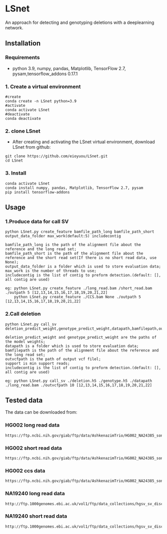 # LSnet
An approach for detecting and genotyping deletions with a deeplearning network.
## Installation
### Requirements
* python 3.9, numpy, pandas, Matplotlib, TensorFlow 2.7, pysam,tensorflow_addons 0.17.1
### 1. Create a virtual environment  
```
#create
conda create -n LSnet python=3.9
#activate
conda activate LSnet
#deactivate
conda deactivate
```   
### 2. clone LSnet
* After creating and activating the LSnet virtual environment, download LSnet from github:
```　 
git clone https://github.com/eioyuou/LSnet.git
cd LSnet
```
### 3. Install 
```　
conda activate LSnet
conda install numpy, pandas, Matplotlib, TensorFlow 2.7, pysam
pip install tensorflow-addons
```
## Usage
### 1.Produce data for call SV
```　 
python LSnet.py create_feature bamfile_path_long bamfile_path_short output_data_folder max_work(default:5) includecontig   
    
bamfile_path_long is the path of the alignment file about the reference and the long read set;  
bamfile_path_short is the path of the alignment file about the reference and the short read set(If there is no short read data, use None);  
output_data_folder is a folder which is used to store evaluation data;  
max_work is the number of threads to use;  
includecontig is the list of contig to preform detection.(default: [], all contig are used)  
   
eg: python LSnet.py create_feature ./long_read.bam /short_read.bam ./outpath 5 [12,13,14,15,16,17,18,19,20,21,22] 
    python LSnet.py create_feature ./CCS.bam None ./outpath 5 [12,13,14,15,16,17,18,19,20,21,22]
``` 
### 2.Call deletion 
```　 
python LSnet.py call_sv deletion_predict_weight,genotype_predict_weight,datapath,bamfilepath,outvcfpath,support,includecontig   
   
deletion_predict_weight and genotype_predict_weight are the paths of the model weights;  
datapath is a folder which is used to store evaluation data;  
bamfilepath is the path of the alignment file about the reference and the long read set;  
outvcfpath is the path of output vcf filel;  
support is min support reads;  
includecontig is the list of contig to preform detection.(default: [], all contig are used)  
   
eg: python LSnet.py call_sv ./deletion.h5 ./genotype.h5 ./datapath ./long_read.bam ./outvcfpath 10 [12,13,14,15,16,17,18,19,20,21,22]  
```  
## Tested data 
The data can be downloaded from:  

### HG002 long read data
```
https://ftp.ncbi.nih.gov/giab/ftp/data/AshkenazimTrio/HG002_NA24385_son/PacBio_MtSinai_NIST/Baylor_NGMLR_bam_GRCh37/HG002_PB_70x_RG_HP10XtrioRTG.bam
```
### HG002 short read data
```
https://ftp.ncbi.nih.gov/giab/ftp/data/AshkenazimTrio/HG002_NA24385_son/PacBio_MtSinai_NIST/Baylor_NGMLR_bam_GRCh37/HG002_PB_70x_RG_HP10XtrioRTG.bam)
```   
### HG002 ccs data
``` 
https://ftp.ncbi.nih.gov/giab/ftp/data/AshkenazimTrio/HG002_NA24385_son/PacBio_CCS_15kb/alignment/HG002.Sequel.15kb.pbmm2.hs37d5.whatshap.haplotag.RTG.10x.trio.bam
 ```  
### NA19240 long read data
```
http://ftp.1000genomes.ebi.ac.uk/vol1/ftp/data_collections/hgsv_sv_discovery/working/20160905_smithm_pacbio_aligns/NA19240_bwamem_GRCh38DH_YRI_20160905_pacbio.bam
```   
### NA19240 short read data
```
http://ftp.1000genomes.ebi.ac.uk/vol1/ftp/data_collections/hgsv_sv_discovery/data/YRI/NA19240/high_cov_alignment/NA19240.alt_bwamem_GRCh38DH.20150715.YRI.high_coverage.cram
```   

